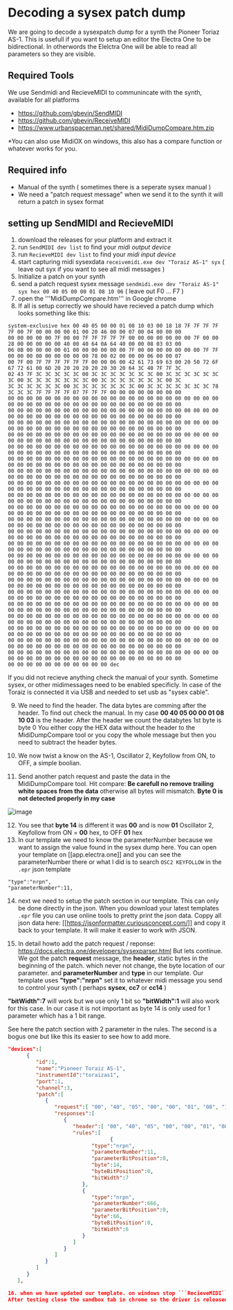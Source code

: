 # Decoding a sysex patch dump
We are going to decode a sysexpatch dump for a synth the Pioneer Toriaz AS-1. 
This is usefull if you want to setup an editor the Electra One to be bidirectional.
In otherwords the Elelctra One will be able to read all parameters so they are visible.

## Required Tools
We use Sendmidi and RecieveMIDI to communincate with the synth, available for all platforms 
- https://github.com/gbevin/SendMIDI 
- https://github.com/gbevin/ReceiveMIDI
- https://www.urbanspaceman.net/shared/MidiDumpCompare.htm.zip

*You can also use MidiOX on windows, this also has a compare function or whatever works for you. 

## Required info
- Manual of the synth ( sometimes there is a seperate sysex manual )
- We need a "patch request message" when we send it to the synth it will return a patch in sysex format

## setting up SendMIDI and RecieveMIDI
1. download the releases for your platform and extract it
2. run ```SendMIDI dev list``` to find your *midi output device*
3. run ```RecieveMIDI dev list``` to find your *midi input device*
4. start capturing midi sysexdata ```receivemidi.exe dev "Toraiz AS-1" syx``` ( leave out syx if you want to see all midi messages )
5. Initialize a patch on your synth
6. send a patch request sysex message ```sendmidi.exe dev "Toraiz AS-1" syx hex 00 40 05 00 00 01 08 10 06```  ( leave out F0 ... F7 )
7. open the '''MidiDumpCompare.htm''' in Google chrome
8. If all is setup correctly we should have recieved a patch dump which looks something like this:

```  
system-exclusive hex 00 40 05 00 00 01 08 10 03 00 18 18 7F 7F 7F 7F 7F 00 7F 00 00 00 00 01 00 20 46 00 00 07 00 04 00 00 00
00 00 00 00 00 7F 00 00 7F 7F 7F 7F 7F 00 00 00 00 00 00 00 7F 00 00 28 00 00 00 00 00 40 00 40 64 0A 64 40 00 00 08 03 03 00
06 0B 00 00 00 00 01 00 00 00 00 00 00 7F 00 00 00 00 00 00 00 7F 7F 00 00 00 00 00 00 00 00 00 78 00 02 00 00 00 06 00 00 07
00 7F 00 7F 7F 7F 7F 7F 7F 00 00 06 00 42 61 73 69 63 00 20 50 72 6F 67 72 61 00 6D 20 20 20 20 20 20 30 20 64 3C 40 7F 7F 3C
02 43 7F 3C 3C 3C 3C 3C 00 3C 3C 3C 3C 3C 3C 3C 00 3C 3C 3C 3C 3C 3C 3C 00 3C 3C 3C 3C 3C 3C 3C 00 3C 3C 3C 3C 3C 3C 3C 00 3C
3C 3C 3C 3C 3C 3C 00 3C 3C 3C 3C 3C 3C 3C 00 3C 3C 3C 3C 3C 3C 3C 78 3C 3C 3C 7F 7F 7F 7F 07 7F 7F 7F 00 00 00 00 00 00 00 00
00 00 00 00 00 00 00 00 00 00 00 00 00 00 00 00 00 00 00 00 00 00 00 00 00 00 00 00 00 00 00 00 00 00 00 00 00 00 00 00 00 00
00 00 00 00 00 00 00 00 00 00 00 00 00 00 00 00 00 00 00 00 00 00 00 00 00 00 00 00 00 00 00 00 00 00 00 00 00 00 00 00 00 00
00 00 00 00 00 00 00 00 00 00 00 00 00 00 00 00 00 00 00 00 00 00 00 00 00 00 00 00 00 00 00 00 00 00 00 00 00 00 00 00 00 00
00 00 00 00 00 00 00 00 00 00 00 00 00 00 00 00 00 00 00 00 00 00 00 00 00 00 00 00 00 00 00 00 00 00 00 00 00 00 00 00 00 00
00 00 00 00 00 00 00 00 00 00 00 00 00 00 00 00 00 00 00 00 00 00 00 00 00 00 00 00 00 00 00 00 00 00 00 00 00 00 00 00 00 00
00 00 00 00 00 00 00 00 00 00 00 00 00 00 00 00 00 00 00 00 00 00 00 00 00 00 00 00 00 00 00 00 00 00 00 00 00 00 00 00 00 00
00 00 00 00 00 00 00 00 00 00 00 00 00 00 00 00 00 00 00 00 00 00 00 00 00 00 00 00 00 00 00 00 00 00 00 00 00 00 00 00 00 00
00 00 00 00 00 00 00 00 00 00 00 00 00 00 00 00 00 00 00 00 00 00 00 00 00 00 00 00 00 00 00 00 00 00 00 00 00 00 00 00 00 00
00 00 00 00 00 00 00 00 00 00 00 00 00 00 00 00 00 00 00 00 00 00 00 00 00 00 00 00 00 00 00 00 00 00 00 00 00 00 00 00 00 00
00 00 00 00 00 00 00 00 00 00 00 00 00 00 00 00 00 00 00 00 00 00 00 00 00 00 00 00 00 00 00 00 00 00 00 00 00 00 00 00 00 00
00 00 00 00 00 00 00 00 00 00 00 00 00 00 00 00 00 00 00 00 00 00 00 00 00 00 00 00 00 00 00 00 00 00 00 00 00 00 00 00 00 00
00 00 00 00 00 00 00 00 00 00 00 00 00 00 00 00 00 00 00 00 00 00 00 00 00 00 00 00 00 00 00 00 00 00 00 00 00 00 00 00 00 00
00 00 00 00 00 00 00 00 00 00 00 00 00 00 00 00 00 00 00 00 00 00 00 00 00 00 00 00 00 00 00 00 00 00 00 00 00 00 00 00 00 00
00 00 00 00 00 00 00 00 00 00 00 00 00 00 00 00 00 00 00 00 00 00 00 00 00 00 00 00 00 00 00 00 00 00 00 00 00 00 00 00 00 00
00 00 00 00 00 00 00 00 00 00 00 00 00 00 00 00 00 00 00 00 00 00 00 00 00 00 00 00 00 00 00 00 00 00 00 00 00 00 00 00 00 00
00 00 00 00 00 00 00 00 00 00 00 00 00 00 00 00 00 00 00 00 00 00 00 00 00 00 00 00 00 00 00 00 00 00 00 00 00 00 00 00 00 00
00 00 00 00 00 00 00 00 00 00 00 00 00 00 00 00 00 00 00 00 00 00 00 00 00 00 00 00 00 00 00 00 00 00 00 00 00 00 00 00 00 00
00 00 00 00 00 00 00 00 00 00 00 00 00 00 00 00 00 00 00 00 00 00 00 00 00 00 00 00 00 00 00 00 00 00 00 00 00 00 00 00 00 00
00 00 00 00 00 00 00 00 00 00 00 00 00 00 00 00 00 00 00 00 00 00 00 00 00 00 00 00 00 00 00 00 00 00 00 00 00 00 00 00 00 00
00 00 00 00 00 00 00 00 00 00 00 00 00 00 00 00 00 00 00 00 00 00 00 00 00 00 00 00 00 00 00 00 00 00 00 00 00 00 00 00 00 00
00 00 00 00 00 00 00 00 00 00 00 00 00 00 00 00 00 00 00 00 00 00 00 00 00 00 00 00 00 00 00 00 00 00 00 00 00 00 00 00 00 00
00 00 00 00 00 00 00 00 00 00 00 00 00 00 00 00 00 00 00 00 00 00 00 00 00 00 00 00 00 00 00 00 00 00 00 00 00 00 00 00 00 00
00 00 00 00 00 00 00 00 00 00 00 dec
```

If you did not recieve anything check the manual of your synth. Sometime sysex, or other midimessages need to be enabled specificly.
In case of the Toraiz is connected it via USB and needed to set usb as "sysex cable".

9. We need to find the header. The data bytes are comming after the header. To find out check the manual.
In my case **00 40 05 00 00 01 08 10 03** is the header. After the header we count the databytes 1st byte is byte 0
You either copy the HEX data without the header to the MidiDumpCompare tool or you copy the whole message but then you need to subtract the header bytes.

10. We now twist a know on the AS-1, Oscillator 2, Keyfollow from ON, to OFF, a simple boolian.
11. Send another patch request and paste the data in the MidiDumpCompare tool. Hit compare:
**Be carefull no remove trailing white spaces from the data** otherwise all bytes will mismatch. 
**Byte 0 is not detected properly in my case**

![image](https://user-images.githubusercontent.com/93200656/139408792-746c5e2f-5b4f-4f4e-8263-add56daea82c.png)

12. You see that **byte 14** is different it was **00** and is now **01** 
Oscillator 2, Keyfollow from ON = **00** hex, to OFF **01** hex
13.  In our template we need to know the parameterNumber because we want to assign the value found in the sysex dump here.
You can open your template on [[app.electra.one]] and you can see the parameterNumber there or what I did is to search ```OSC2 KEYFOLLOW``` in the ```.epr``` json template

```
"type":"nrpn",
"parameterNumber":11,
```
14. next we need to setup the patch section in our template. This can only be done directly in the json.
When you download your latest templates ```.epr``` file you can use online tools to pretty print the json data. Coppy all json data here: [[https://jsonformatter.curiousconcept.com/]] and copy it back to your template. It will make it easier to work with JSON.

15. In detail howto add the patch request / reponse: https://docs.electra.one/developers/sysexparser.html
But lets continue.  
We got the patch **request** message, the **header**, static bytes in the beginning of the patch. which never not change, the byte location of our parameter. and **parameterNumber** and **type** in our template.
Our template uses **"type":"nrpn"** set it to whatever midi message you send to control your synth ( perhaps **sysex**, **cc7** or **cc14** )

**"bitWidth":7** will work but we use only 1 bit so **"bitWidth":1** will also work for this case.
In our case it is not important as byte 14 is only used for 1 parameter which has a 1 bit range.

See here the patch section with 2 parameter in the rules.
The second is a bogus one but like this its easier to see how to add more. 

```json
"devices":[
      {
         "id":1,
         "name":"Pioneer Toraiz AS-1",
         "instrumentId":"toraizas1",
         "port":1,
         "channel":3,
         "patch":[
            {
               "request":[ "00", "40", "05", "00", "00", "01", "08", "10", "06" ],
               "responses":[
                  {
                     "header":[ "00", "40", "05", "00", "00", "01", "08", "10", "03" ],
                     "rules":[
			                     {
                           "type":"nrpn",
                           "parameterNumber":11,
                           "parameterBitPosition":0,
                           "byte":14,
                           "byteBitPosition":0,
                           "bitWidth":7
                        },
                        {
                           "type":"nrpn",
                           "parameterNumber":666,
                           "parameterBitPosition":0,
                           "byte":66,
                           "byteBitPosition":0,
                           "bitWidth":6
                        }
                     ]
                  }
               ]
            }
         ]
      }
   ],

16. when we have updated our template. on windows stop ```RecieveMIDI``` as the driver is not multi client. Then send it to the electra one using Google Chrome [[https://app.electra.one/sandbox/]]
After testing close the sandbox tab in chrome so the driver is released and ```RecieveMIDI``` can be started again to capture more bits and bytes.




 

